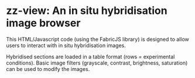 # zz-view: An in situ hybridisation image browser

This HTML/Javascript code (using the FabricJS library) is designed to allow users to interact with in situ hybridisation images. 

Hybridised sections are loaded in a table format (rows = experimental conditions). Basic image filters (grayscale, contrast, brightness, saturation) can be used to modify the images.
